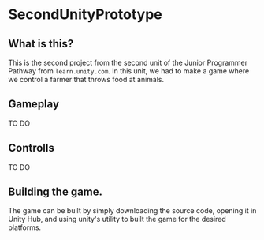# SecondUnityPrototype

## What is this?

This is the second project from the second unit of the Junior Programmer Pathway from ```learn.unity.com```. In this unit, we had to make a game where we control a farmer that throws food at animals.

## Gameplay

TO DO

## Controlls

TO DO

## Building the game.

The game can be built by simply downloading the source code, opening it in Unity Hub, and using unity's utility to built the game for the desired platforms.
